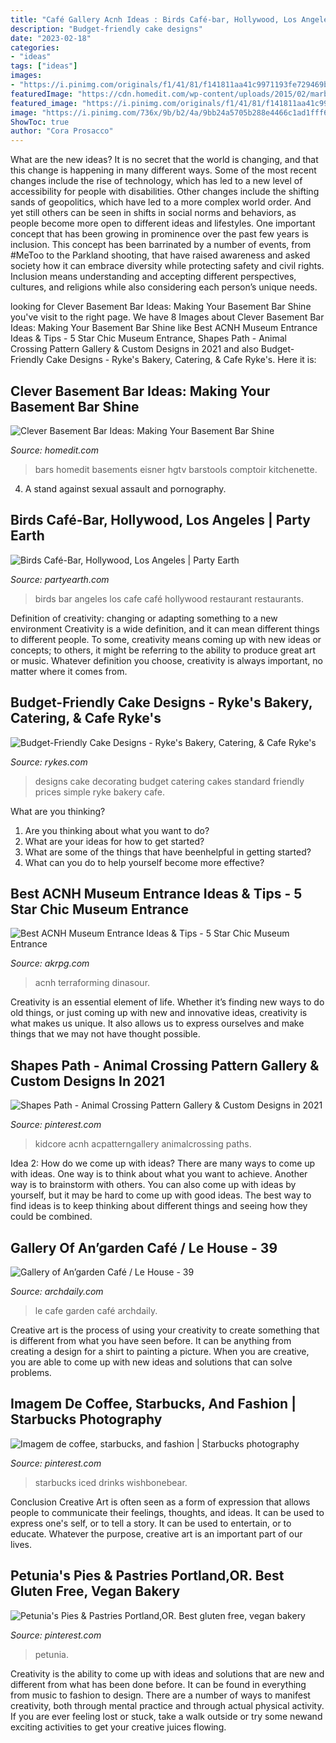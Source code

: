 ```yaml
---
title: "Café Gallery Acnh Ideas : Birds Café-bar, Hollywood, Los Angeles"
description: "Budget-friendly cake designs"
date: "2023-02-18"
categories:
- "ideas"
tags: ["ideas"]
images:
- "https://i.pinimg.com/originals/f1/41/81/f141811aa41c9971193fe729469bc906.jpg"
featuredImage: "https://cdn.homedit.com/wp-content/uploads/2015/02/marble-bar-design.jpg"
featured_image: "https://i.pinimg.com/originals/f1/41/81/f141811aa41c9971193fe729469bc906.jpg"
image: "https://i.pinimg.com/736x/9b/b2/4a/9bb24a5705b288e4466c1ad1fff620a2.jpg"
ShowToc: true
author: "Cora Prosacco"
---
```



What are the new ideas?
It is no secret that the world is changing, and that this change is happening in many different ways. Some of the most recent changes include the rise of technology, which has led to a new level of accessibility for people with disabilities. Other changes include the shifting sands of geopolitics, which have led to a more complex world order. And yet still others can be seen in shifts in social norms and behaviors, as people become more open to different ideas and lifestyles.
One important concept that has been growing in prominence over the past few years is inclusion. This concept has been barrinated by a number of events, from #MeToo to the Parkland shooting, that have raised awareness and asked society how it can embrace diversity while protecting safety and civil rights. Inclusion means understanding and accepting different perspectives, cultures, and religions while also considering each person’s unique needs.

	

		
looking for Clever Basement Bar Ideas: Making Your Basement Bar Shine you've visit to the right page. We have 8 Images about Clever Basement Bar Ideas: Making Your Basement Bar Shine like Best ACNH Museum Entrance Ideas &amp; Tips - 5 Star Chic Museum Entrance, Shapes Path - Animal Crossing Pattern Gallery &amp; Custom Designs in 2021 and also Budget-Friendly Cake Designs - Ryke&#039;s Bakery, Catering, &amp; Cafe Ryke&#039;s. Here it is:
		
    
## Clever Basement Bar Ideas: Making Your Basement Bar Shine

<img loading=lazy src="https://cdn.homedit.com/wp-content/uploads/2015/02/marble-bar-design.jpg" onerror="this.onerror=null;this.src='https://tse3.mm.bing.net/th?id=OIP.q98MjS9FwP-2jhCOiSbzZwHaKX&amp;pid=15.1';" alt="Clever Basement Bar Ideas: Making Your Basement Bar Shine">

_Source: homedit.com_

>bars homedit basements eisner hgtv barstools comptoir kitchenette. 

	

4. A stand against sexual assault and pornography.

    
## Birds Café-Bar, Hollywood, Los Angeles | Party Earth

<img loading=lazy src="http://cdn.partyearth.com/photos/ac7efe2208fe4997c631767394088bb3/birds-cafe-bar_s345x230.jpg?1375194676" onerror="this.onerror=null;this.src='https://tse1.mm.bing.net/th?id=OIP.BEfchl0b17Z9p-aZQIiBYgHaE8&amp;pid=15.1';" alt="Birds Café-Bar, Hollywood, Los Angeles | Party Earth">

_Source: partyearth.com_

>birds bar angeles los cafe café hollywood restaurant restaurants. 

	

Definition of creativity: changing or adapting something to a new environment
Creativity is a wide definition, and it can mean different things to different people. To some, creativity means coming up with new ideas or concepts; to others, it might be referring to the ability to produce great art or music. Whatever definition you choose, creativity is always important, no matter where it comes from.

    
## Budget-Friendly Cake Designs - Ryke&#039;s Bakery, Catering, &amp; Cafe Ryke&#039;s

<img loading=lazy src="http://rykes.com/wp-content/uploads/2013/05/image_15.jpeg" onerror="this.onerror=null;this.src='https://tse1.mm.bing.net/th?id=OIP.NHIX3Q5hPDxJJtgoVqmK9gHaFj&amp;pid=15.1';" alt="Budget-Friendly Cake Designs - Ryke&#039;s Bakery, Catering, &amp; Cafe Ryke&#039;s">

_Source: rykes.com_

>designs cake decorating budget catering cakes standard friendly prices simple ryke bakery cafe. 

	

What are you thinking?
1. Are you thinking about what you want to do?
2. What are your ideas for how to get started? 
3. What are some of the things that have beenhelpful in getting started?
4. What can you do to help yourself become more effective?

    
## Best ACNH Museum Entrance Ideas &amp; Tips - 5 Star Chic Museum Entrance

<img loading=lazy src="https://www.akrpg.com/upload/20201113/6374086289365525359630588.png" onerror="this.onerror=null;this.src='https://tse3.mm.bing.net/th?id=OIP.47sFojVfTWtd6He3ntvFugHaEU&amp;pid=15.1';" alt="Best ACNH Museum Entrance Ideas &amp; Tips - 5 Star Chic Museum Entrance">

_Source: akrpg.com_

>acnh terraforming dinasour. 

	

Creativity is an essential element of life. Whether it’s finding new ways to do old things, or just coming up with new and innovative ideas, creativity is what makes us unique. It also allows us to express ourselves and make things that we may not have thought possible.

    
## Shapes Path - Animal Crossing Pattern Gallery &amp; Custom Designs In 2021

<img loading=lazy src="https://i.pinimg.com/736x/9b/b2/4a/9bb24a5705b288e4466c1ad1fff620a2.jpg" onerror="this.onerror=null;this.src='https://tse1.mm.bing.net/th?id=OIP.iEkhUQfNKdcv6dDonSfH9QHaEK&amp;pid=15.1';" alt="Shapes Path - Animal Crossing Pattern Gallery &amp; Custom Designs in 2021">

_Source: pinterest.com_

>kidcore acnh acpatterngallery animalcrossing paths. 

	

Idea 2: How do we come up with ideas?
There are many ways to come up with ideas. One way is to think about what you want to achieve. Another way is to brainstorm with others. You can also come up with ideas by yourself, but it may be hard to come up with good ideas. The best way to find ideas is to keep thinking about different things and seeing how they could be combined.

    
## Gallery Of An’garden Café / Le House - 39

<img loading=lazy src="https://images.adsttc.com/media/images/5a9e/4c28/f197/cc55/3300/0144/large_jpg/5795.jpg?1520323598" onerror="this.onerror=null;this.src='https://tse2.mm.bing.net/th?id=OIP.eDM9eDbIgxjYCHSzufuPLwHaE7&amp;pid=15.1';" alt="Gallery of An’garden Café / Le House - 39">

_Source: archdaily.com_

>le cafe garden café archdaily. 

	

Creative art is the process of using your creativity to create something that is different from what you have seen before. It can be anything from creating a design for a shirt to painting a picture. When you are creative, you are able to come up with new ideas and solutions that can solve problems.

    
## Imagem De Coffee, Starbucks, And Fashion | Starbucks Photography

<img loading=lazy src="https://i.pinimg.com/736x/cd/89/4b/cd894b35d8dd584695367435d099a4dd.jpg" onerror="this.onerror=null;this.src='https://tse1.mm.bing.net/th?id=OIP.joXEgFL3zRH7cIg490Uk7gHaHa&amp;pid=15.1';" alt="Imagem de coffee, starbucks, and fashion | Starbucks photography">

_Source: pinterest.com_

>starbucks iced drinks wishbonebear. 

	

Conclusion
Creative Art is often seen as a form of expression that allows people to communicate their feelings, thoughts, and ideas. It can be used to express one's self, or to tell a story. It can be used to entertain, or to educate. Whatever the purpose, creative art is an important part of our lives.

    
## Petunia&#039;s Pies &amp; Pastries Portland,OR. Best Gluten Free, Vegan Bakery

<img loading=lazy src="https://i.pinimg.com/originals/f1/41/81/f141811aa41c9971193fe729469bc906.jpg" onerror="this.onerror=null;this.src='https://tse4.mm.bing.net/th?id=OIP.496DfVdIx1qRV7V_BA7LJQAAAA&amp;pid=15.1';" alt="Petunia&#039;s Pies &amp; Pastries Portland,OR. Best gluten free, vegan bakery">

_Source: pinterest.com_

>petunia. 

	

Creativity is the ability to come up with ideas and solutions that are new and different from what has been done before. It can be found in everything from music to fashion to design. There are a number of ways to manifest creativity, both through mental practice and through actual physical activity. If you are ever feeling lost or stuck, take a walk outside or try some newand exciting activities to get your creative juices flowing.

